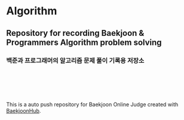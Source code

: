 # Algorithm

## Repository for recording Baekjoon & Programmers Algorithm problem solving  <br>
### 백준과 프로그래머의 알고리즘 문제 풀이 기록용 저장소





<br/><br/><br/><br/>


This is a auto push repository for Baekjoon Online Judge created with [BaekjoonHub](https://github.com/BaekjoonHub/BaekjoonHub).
